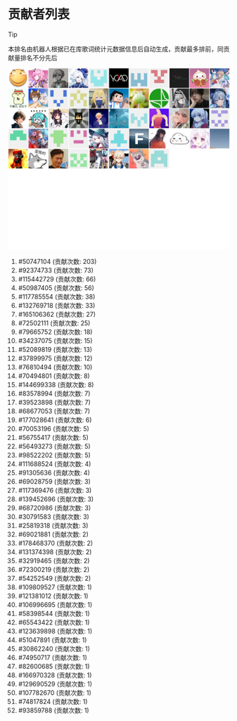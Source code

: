 # 贡献者列表

> [!TIP]
> 本排名由机器人根据已在库歌词统计元数据信息后自动生成，贡献最多排前，同贡献量排名不分先后

![贡献者头像画廊](./CONTRIBUTORS.svg)

1. #50747104 (贡献次数: 203)
2. #92374733 (贡献次数: 73)
3. #115442729 (贡献次数: 66)
4. #50987405 (贡献次数: 56)
5. #117785554 (贡献次数: 38)
6. #132769718 (贡献次数: 33)
7. #165106362 (贡献次数: 27)
8. #72502111 (贡献次数: 25)
9. #79665752 (贡献次数: 18)
10. #34237075 (贡献次数: 15)
11. #52089819 (贡献次数: 13)
12. #37899975 (贡献次数: 12)
13. #76810494 (贡献次数: 10)
14. #70494801 (贡献次数: 8)
15. #144699338 (贡献次数: 8)
16. #83578994 (贡献次数: 7)
17. #39523898 (贡献次数: 7)
18. #68677053 (贡献次数: 7)
19. #177028641 (贡献次数: 6)
20. #70053196 (贡献次数: 5)
21. #56755417 (贡献次数: 5)
22. #56493273 (贡献次数: 5)
23. #98522202 (贡献次数: 5)
24. #111688524 (贡献次数: 4)
25. #91305636 (贡献次数: 4)
26. #69028759 (贡献次数: 3)
27. #117369476 (贡献次数: 3)
28. #139452696 (贡献次数: 3)
29. #68720986 (贡献次数: 3)
30. #30791583 (贡献次数: 3)
31. #25819318 (贡献次数: 3)
32. #69021881 (贡献次数: 2)
33. #178468370 (贡献次数: 2)
34. #131374398 (贡献次数: 2)
35. #32919465 (贡献次数: 2)
36. #72300219 (贡献次数: 2)
37. #54252549 (贡献次数: 2)
38. #109809527 (贡献次数: 1)
39. #121381012 (贡献次数: 1)
40. #106996695 (贡献次数: 1)
41. #58398544 (贡献次数: 1)
42. #65543422 (贡献次数: 1)
43. #123639898 (贡献次数: 1)
44. #51047891 (贡献次数: 1)
45. #30862240 (贡献次数: 1)
46. #74950717 (贡献次数: 1)
47. #82600685 (贡献次数: 1)
48. #166970328 (贡献次数: 1)
49. #129690529 (贡献次数: 1)
50. #107782670 (贡献次数: 1)
51. #74817824 (贡献次数: 1)
52. #93859788 (贡献次数: 1)
